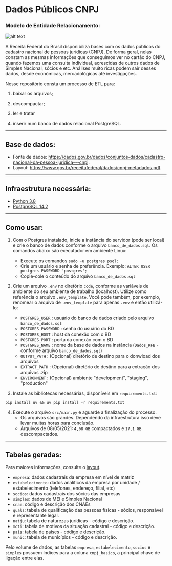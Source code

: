 # Dados Públicos CNPJ

### Modelo de Entidade Relacionamento:

![alt text](https://github.com/brunolnetto/RF_CNPJ/blob/master/images/Dados_RFB_ERD.png)


   A Receita Federal do Brasil disponibiliza bases com os dados públicos do cadastro nacional de pessoas jurídicas (CNPJ). De forma geral, nelas constam as mesmas informações que conseguimos ver no cartão do CNPJ, quando fazemos uma consulta individual, acrescidas de outros dados de Simples Nacional, sócios e etc. Análises muito ricas podem sair desses dados, desde econômicas, mercadológicas até investigações.

Nesse repositório consta um processo de ETL para: 

  1. baixar os arquivos; 
  
  2. descompactar; 
  
  3. ler e tratar
  
  4. inserir num banco de dados relacional PostgreSQL.

---------------------

## Base de dados:

- Fonte de dados: https://dados.gov.br/dados/conjuntos-dados/cadastro-nacional-da-pessoa-juridica---cnpj.
- Layout: https://www.gov.br/receitafederal/dados/cnpj-metadados.pdf.

---------------------

## Infraestrutura necessária:

- [Python 3.8](https://www.python.org/downloads/release/python-3810/)
- [PostgreSQL 14.2](https://www.postgresqltutorial.com/postgresql-getting-started/install-postgresql-linux/)
  
---------------------

## Como usar:

1. Com o Postgres instalado, inicie a instância do servidor (pode ser local) e crie o banco de dados conforme o arquivo `banco_de_dados.sql`. Os comandos abaixo são executador em ambiente Linux:

   - Execute os comandos `sudo -u postgres psql`;
   - Crie um usuário e senha de preferência. Exemplo: `ALTER USER postgres PASSWORD 'postgres';`
   - Copie-cole o conteúdo do arquivo `banco_de_dados.sql`
 
2. Crie um arquivo `.env` no diretório `code`, conforme as variáveis de ambiente do seu ambiente de trabalho (localhost). Utilize como referência o arquivo `.env_template`. Você pode também, por exemplo, renomear o arquivo de `.env_template` para apenas `.env` e então utilizá-lo:

   - `POSTGRES_USER`        : usuário do banco de dados criado pelo arquivo `banco_de_dados.sql`
   - `POSTGRES_PASSWORD`    : senha do usuário do BD
   - `POSTGRES_HOST`        : host da conexão com o BD 
   - `POSTGRES_PORT`        : porta da conexão com o BD 
   - `POSTGRES_NAME`        : nome da base de dados na instância (`Dados_RFB` - conforme arquivo `banco_de_dados.sql`)
   - `OUTPUT_PATH`          : (Opcional) diretório de destino para o donwload dos arquivos
   - `EXTRACT_PATH`         : (Opcional) diretório de destino para a extração dos arquivos .zip
   - `ENVIRONMENT`          : (Opcional) ambiente "development", "staging", "production"

3. Instale as bibliotecas necessárias, disponíveis em `requirements.txt`:
```
pip install uv && uv pip install -r requirements.txt
```

4. Execute o arquivo `src/main.py` e aguarde a finalização do processo.
   - Os arquivos são grandes. Dependendo da infraestrutura isso deve levar muitas horas para conclusão.
   - Arquivos de 08/05/2021: `4,68 GB` compactados e `17,1 GB` descompactados.
    
---------------------

## Tabelas geradas:

Para maiores informações, consulte o [layout](https://www.gov.br/receitafederal/pt-br/assuntos/orientacao-tributaria/cadastros/consultas/arquivos/NOVOLAYOUTDOSDADOSABERTOSDOCNPJ.pdf).

  - `empresa`: dados cadastrais da empresa em nível de matriz
  - `estabelecimento`: dados analíticos da empresa por unidade / estabelecimento (telefones, endereço, filial, etc)
  - `socios`: dados cadastrais dos sócios das empresas
  - `simples`: dados de MEI e Simples Nacional
  - `cnae`: código e descrição dos CNAEs
  - `quals`: tabela de qualificação das pessoas físicas - sócios, responsável e representante legal.  
  - `natju`: tabela de naturezas jurídicas - código e descrição.
  - `moti`: tabela de motivos da situação cadastral - código e descrição.
  - `pais`: tabela de países - código e descrição.
  - `munic`: tabela de municípios - código e descrição.


Pelo volume de dados, as tabelas  `empresa`, `estabelecimento`, `socios` e `simples` possuem índices para a coluna `cnpj_basico`, a principal chave de ligação entre elas.



